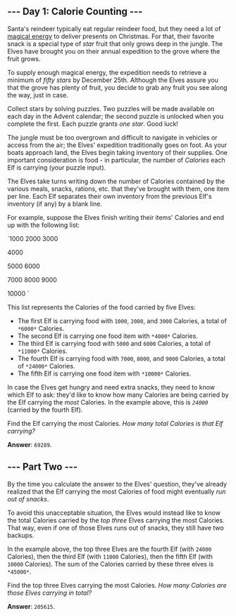 ## --- Day 1: Calorie Counting ---

Santa's reindeer typically eat regular reindeer food, but they need a lot of
[magical energy][1] to deliver presents on Christmas. For that, their favorite
snack is a special type of *star* fruit that only grows deep in the jungle. The
Elves have brought you on their annual expedition to the grove where the fruit
grows.

To supply enough magical energy, the expedition needs to retrieve a minimum of
*fifty stars* by December 25th. Although the Elves assure you that the grove has
plenty of fruit, you decide to grab any fruit you see along the way, just in
case.

Collect stars by solving puzzles. Two puzzles will be made available on each day
in the Advent calendar; the second puzzle is unlocked when you complete the
first. Each puzzle grants *one star*. Good luck!

The jungle must be too overgrown and difficult to navigate in vehicles or access
from the air; the Elves' expedition traditionally goes on foot. As your boats
approach land, the Elves begin taking inventory of their supplies. One important
consideration is food - in particular, the number of *Calories* each Elf is
carrying (your puzzle input).

The Elves take turns writing down the number of Calories contained by the
various meals, snacks, rations, etc. that they've brought with them, one item
per line. Each Elf separates their own inventory from the previous Elf's
inventory (if any) by a blank line.

For example, suppose the Elves finish writing their items' Calories and end up
with the following list:

`1000
2000
3000

4000

5000
6000

7000
8000
9000

10000
`

This list represents the Calories of the food carried by five Elves:

* The first Elf is carrying food with `1000`, `2000`, and `3000` Calories, a
  total of `*6000*` Calories.
* The second Elf is carrying one food item with `*4000*` Calories.
* The third Elf is carrying food with `5000` and `6000` Calories, a total of
  `*11000*` Calories.
* The fourth Elf is carrying food with `7000`, `8000`, and `9000` Calories, a
  total of `*24000*` Calories.
* The fifth Elf is carrying one food item with `*10000*` Calories.

In case the Elves get hungry and need extra snacks, they need to know which Elf
to ask: they'd like to know how many Calories are being carried by the Elf
carrying the *most* Calories. In the example above, this is *`24000`* (carried
by the fourth Elf).

Find the Elf carrying the most Calories. *How many total Calories is that Elf
carrying?*

[1]: /2018/day/25

**Answer**: `69289`.

## --- Part Two ---

By the time you calculate the answer to the Elves' question, they've already
realized that the Elf carrying the most Calories of food might eventually *run
out of snacks*.

To avoid this unacceptable situation, the Elves would instead like to know the
total Calories carried by the *top three* Elves carrying the most Calories. That
way, even if one of those Elves runs out of snacks, they still have two backups.

In the example above, the top three Elves are the fourth Elf (with `24000`
Calories), then the third Elf (with `11000` Calories), then the fifth Elf (with
`10000` Calories). The sum of the Calories carried by these three elves is
`*45000*`.

Find the top three Elves carrying the most Calories. *How many Calories are
those Elves carrying in total?*

**Answer**: `205615`.
